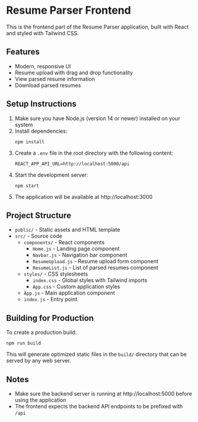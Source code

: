 # Resume Parser Frontend

This is the frontend part of the Resume Parser application, built with React and styled with Tailwind CSS.

## Features

- Modern, responsive UI
- Resume upload with drag and drop functionality
- View parsed resume information
- Download parsed resumes

## Setup Instructions

1. Make sure you have Node.js (version 14 or newer) installed on your system
2. Install dependencies:
   ```
   npm install
   ```
3. Create a `.env` file in the root directory with the following content:
   ```
   REACT_APP_API_URL=http://localhost:5000/api
   ```
4. Start the development server:
   ```
   npm start
   ```
5. The application will be available at http://localhost:3000

## Project Structure

- `public/` - Static assets and HTML template
- `src/` - Source code
  - `components/` - React components
    - `Home.js` - Landing page component
    - `Navbar.js` - Navigation bar component
    - `ResumeUpload.js` - Resume upload form component
    - `ResumeList.js` - List of parsed resumes component
  - `styles/` - CSS stylesheets
    - `index.css` - Global styles with Tailwind imports
    - `App.css` - Custom application styles
  - `App.js` - Main application component
  - `index.js` - Entry point

## Building for Production

To create a production build:

```
npm run build
```

This will generate optimized static files in the `build/` directory that can be served by any web server.

## Notes

- Make sure the backend server is running at http://localhost:5000 before using the application
- The frontend expects the backend API endpoints to be prefixed with `/api` 